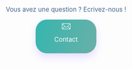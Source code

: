 <div style="text-align: center; padding-top: 50px;">
	<span style="color:#486791; font-size: 120%;">Vous avez une question ? Ecrivez-nous !</span><br/><br/>
	<a href="mailto:contact@sensor.community" target="_blank"><div style="display:inline-block; background: linear-gradient(104.25deg, #35B6AE 0%, #69B0A8 100%);
box-shadow: 0 10px 20px rgba(101, 41, 255, 0.15); border-radius: 30px; padding: 10px 50px; font-size:120%; color: white;">
<svg width="23" height="16" viewBox="0 0 21 14" fill="none" xmlns="http://www.w3.org/2000/svg">
<path fill-rule="evenodd" clip-rule="evenodd" d="M0 1.49854V12.5015C0 13.328 0.666992 14 1.49219 14H19.5078C20.3242 14 21 13.3253 21 12.5015V1.49854C21 0.671997 20.333 0 19.5078 0H1.49219C0.675781 0 0 0.674683 0 1.49854ZM1 1.68031V12.364L6.34182 7.02214L1 1.68031ZM7.04893 7.72924L1.77817 13H19.2929L13.9476 7.65473L12.9377 8.66462C11.5653 10.037 9.35728 10.0376 7.99024 8.67056L7.04893 7.72924ZM14.6547 6.94762L20 12.2929V1.60236L14.6547 6.94762ZM19.1881 1H1.7339L8.69735 7.96345C9.67378 8.93988 11.2487 8.93947 12.2306 7.95751L19.1881 1Z" fill="white"/>
</svg>

 Contact</div></a>
</div>

